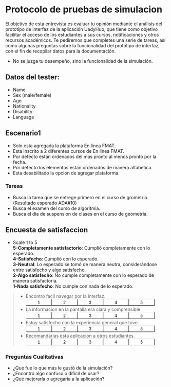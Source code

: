 # Protocolo de pruebas de simulacion

El objetivo de esta entrevista es evaluar tu opinión mediante el análisis del prototipo de interfaz de la aplicación
 UadyHub, que tiene como objetivo facilitar el acceso de los estudiantes a sus cursos, notificaciones y otros recursos 
 académicos. Te pediremos que completes una serie de tareas, así como algunas preguntas sobre la funcionalidad del 
 prototipo de interfaz, con el fin de recopilar datos para la documentación.

- No se juzga tu desempeño, sino la funcionalidad de la simulación.

## Datos del tester:
- Name
- Sex (male/female)
- Age
- Nationality
- Disability
- Language

## Escenario1
- Solo esta agregada la plataforma En linea FMAT.
- Esta inscrito a 2 diferentes cursos de En linea FMAT.  
- Por defecto estan ordenados del mas pronto al menos pronto por la fecha.   
- Por defecto los elementos estan ordenados de manera alfabetica.  
- Esta desabilitado la opcion de agregar plataforma.
  
### Tareas
  - Busca la tarea que se entrege primero en el curso de grometria.(Resultado esperado ADA#10)
  - Busca el examen del curso de algoritmia.  
  - Busca el dia de suspension de clases en el curso de geometria.

## Encuesta de satisfaccion 

- Scale 1 to 5  
**5-Completamente satisfactorio**: Cumplió completamente con lo esperado.  
**4-Satisfecho**: Cumplió con lo esperado.  
**3-Neutral**: Lo esperado se tomó de manera neutra, considerándose entre satisfecho y algo satisfecho.  
**2-Algo satisfecho**: No cumple completamente con lo esperado de manera satisfactoria.  
**1-Nada satisfecho**: No cumple con nada de lo esperado.  

>- Encontro facil navegar por la interfaz.  
![Tabla de satisfaccion](https://github.com/Ozia112/Team-2-FSE-repo/blob/department.Design/assets/Stage3/chart1to5.png)   
>- La informacion en la pantalla era clara y comprensible.  
![Tabla de satisfaccion](https://github.com/Ozia112/Team-2-FSE-repo/blob/department.Design/assets/Stage3/chart1to5.png) 
>- Estoy satisfecho con la experiencia general que tuve.  
![Tabla de satisfaccion](https://github.com/Ozia112/Team-2-FSE-repo/blob/department.Design/assets/Stage3/chart1to5.png)
>- Recomandarias esta aplicacion a otros estudiantes.  
![Tabla de satisfaccion](https://github.com/Ozia112/Team-2-FSE-repo/blob/department.Design/assets/Stage3/chart1to5.png)

### **Preguntas Cualitativas**
- ¿Qué fue lo que más le gustó de la simulación?
- ¿Encontró algo confuso o difícil de usar?
- ¿Qué mejoraría o agregaría a la aplicación?